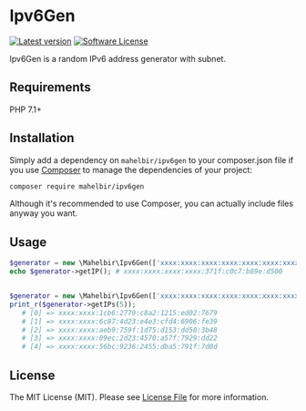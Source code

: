 # Ipv6Gen

[![Latest version][ico-version]][link-packagist]
[![Software License][ico-license]][link-license]

Ipv6Gen is a random IPv6 address generator with subnet.

## Requirements

PHP 7.1+

## Installation

Simply add a dependency on `mahelbir/ipv6gen` to your composer.json file if you
use [Composer](https://getcomposer.org/) to manage the dependencies of your project:

```sh
composer require mahelbir/ipv6gen
```

Although it's recommended to use Composer, you can actually include files anyway you want.

## Usage

```php
$generator = new \Mahelbir\Ipv6Gen(['xxxx:xxxx:xxxx:xxxx:xxxx:xxxx:xxxx:xxxx', 64]);
echo $generator->getIP(); # xxxx:xxxx:xxxx:xxxx:371f:c0c7:b89e:d500


$generator = new \Mahelbir\Ipv6Gen(['xxxx:xxxx:xxxx:xxxx:xxxx:xxxx:xxxx:xxxx', 32]);
print_r($generator->getIPs(5));
   # [0] => xxxx:xxxx:1cb6:2779:c8a2:1215:ed02:7679
   # [1] => xxxx:xxxx:6c87:4d23:e4e3:cfd4:6906:fe39
   # [2] => xxxx:xxxx:aeb9:759f:1d75:d153:dd50:3b48
   # [3] => xxxx:xxxx:09ec:2d23:4570:a57f:7929:dd22
   # [4] => xxxx:xxxx:56bc:9236:2455:dba5:791f:7d0d
```

## License

The MIT License (MIT). Please see [License File][link-license] for more information.

[ico-version]: https://img.shields.io/packagist/v/mahelbir/ipv6gen.svg?style=flat-square

[ico-license]: https://img.shields.io/badge/license-MIT-brightgreen.svg?style=flat-square

[link-packagist]: https://packagist.org/packages/mahelbir/ipv6gen

[link-license]: LISENCE